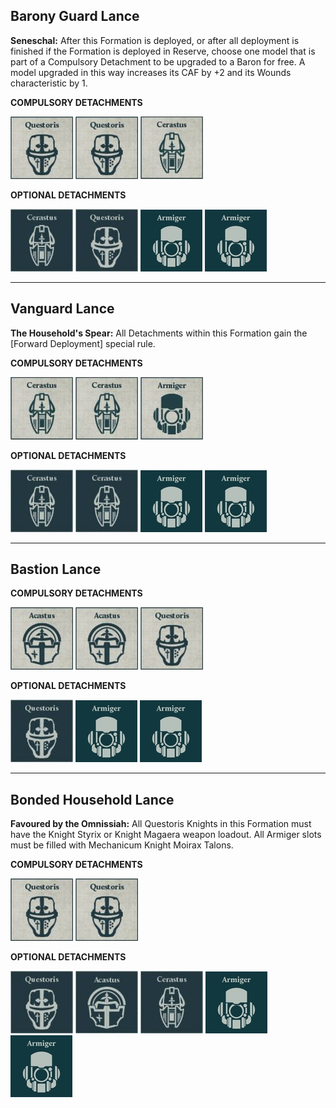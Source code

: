 ## Barony Guard Lance

**Seneschal:** After this Formation is deployed, or after all deployment is finished if the Formation is deployed in Reserve, choose one model that is part of a Compulsory Detachment to be upgraded to a Baron for free. A model upgraded in this way increases its CAF by +2 and its Wounds characteristic by 1.

**COMPULSORY DETACHMENTS**

[![](../../media/factions/the_questoris_familia/compulsory_questoris.jpg)](../../strategic_assets/detachments.md#questoris-knight-banner-180-points) [![](../../media/factions/the_questoris_familia/compulsory_questoris.jpg)](../../strategic_assets/detachments.md#questoris-knight-banner-180-points) [![](../../media/factions/the_questoris_familia/compulsory_cerastus.jpg)](../../strategic_assets/detachments.md#cerastus-knight-banner-215-points)

**OPTIONAL DETACHMENTS**

[![](../../media/factions/the_questoris_familia/optional_cerastus.jpg)](../../strategic_assets/detachments.md#cerastus-knight-banner-215-points) [![](../../media/factions/the_questoris_familia/optional_questoris.jpg)](../../strategic_assets/detachments.md#questoris-knight-banner-180-points) [![](../../media/factions/the_questoris_familia/optional_armiger.jpg)](../../strategic_assets/detachments.md#questoris-knight-armiger-talon) [![](../../media/factions/the_questoris_familia/optional_armiger.jpg)](../../strategic_assets/detachments.md#questoris-knight-armiger-talon)

---

## Vanguard Lance

**The Household's Spear:** All Detachments within this Formation gain the [Forward Deployment] special rule.

**COMPULSORY DETACHMENTS**

[![](../../media/factions/the_questoris_familia/compulsory_cerastus.jpg)](../../strategic_assets/detachments.md#cerastus-knight-banner-215-points) [![](../../media/factions/the_questoris_familia/compulsory_cerastus.jpg)](../../strategic_assets/detachments.md#cerastus-knight-banner-215-points) [![](../../media/factions/the_questoris_familia/compulsory_armiger.jpg)](../../strategic_assets/detachments.md#questoris-knight-armiger-talon)

**OPTIONAL DETACHMENTS**

[![](../../media/factions/the_questoris_familia/optional_cerastus.jpg)](../../strategic_assets/detachments.md#cerastus-knight-banner-215-points) [![](../../media/factions/the_questoris_familia/optional_cerastus.jpg)](../../strategic_assets/detachments.md#cerastus-knight-banner-215-points) [![](../../media/factions/the_questoris_familia/optional_armiger.jpg)](../../strategic_assets/detachments.md#questoris-knight-armiger-talon) [![](../../media/factions/the_questoris_familia/optional_armiger.jpg)](../../strategic_assets/detachments.md#questoris-knight-armiger-talon)

---

## Bastion Lance

**COMPULSORY DETACHMENTS**

[![](../../media/factions/the_questoris_familia/compulsory_acastus.jpg)](../../strategic_assets/detachments.md#acastus-knight-banner-250-points) [![](../../media/factions/the_questoris_familia/compulsory_acastus.jpg)](../../strategic_assets/detachments.md#acastus-knight-banner-250-points) [![](../../media/factions/the_questoris_familia/compulsory_questoris.jpg)](../../strategic_assets/detachments.md#questoris-knight-banner-180-points)

**OPTIONAL DETACHMENTS**

[![](../../media/factions/the_questoris_familia/optional_questoris.jpg)](../../strategic_assets/detachments.md#questoris-knight-banner-180-points) [![](../../media/factions/the_questoris_familia/optional_armiger.jpg)](../../strategic_assets/detachments.md#questoris-knight-armiger-talon) [![](../../media/factions/the_questoris_familia/optional_armiger.jpg)](../../strategic_assets/detachments.md#questoris-knight-armiger-talon)

---

## Bonded Household Lance

**Favoured by the Omnissiah:** All Questoris Knights in this Formation must have the Knight Styrix or Knight Magaera weapon loadout. All Armiger slots must be filled with Mechanicum Knight Moirax Talons.

**COMPULSORY DETACHMENTS**

[![](../../media/factions/the_questoris_familia/compulsory_questoris.jpg)](../../strategic_assets/detachments.md#questoris-knight-banner-180-points) [![](../../media/factions/the_questoris_familia/compulsory_questoris.jpg)](../../strategic_assets/detachments.md#questoris-knight-banner-180-points)

**OPTIONAL DETACHMENTS**

[![](../../media/factions/the_questoris_familia/optional_questoris.jpg)](../../strategic_assets/detachments.md#questoris-knight-banner-180-points) [![](../../media/factions/the_questoris_familia/optional_acastus.jpg)](../../strategic_assets/detachments.md#acastus-knight-banner-250-points) [![](../../media/factions/the_questoris_familia/optional_cerastus.jpg)](../../strategic_assets/detachments.md#cerastus-knight-banner-215-points) [![](../../media/factions/the_questoris_familia/optional_armiger.jpg)](../../strategic_assets/detachments.md#questoris-knight-armiger-talon) [![](../../media/factions/the_questoris_familia/optional_armiger.jpg)](../../strategic_assets/detachments.md#questoris-knight-armiger-talon)

